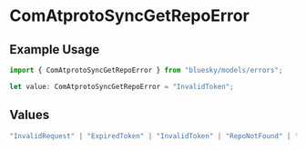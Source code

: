 # ComAtprotoSyncGetRepoError

## Example Usage

```typescript
import { ComAtprotoSyncGetRepoError } from "bluesky/models/errors";

let value: ComAtprotoSyncGetRepoError = "InvalidToken";
```

## Values

```typescript
"InvalidRequest" | "ExpiredToken" | "InvalidToken" | "RepoNotFound" | "RepoTakendown" | "RepoSuspended" | "RepoDeactivated"
```